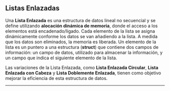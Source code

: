 ## Listas Enlazadas

Una **Lista Enlazada** es una estructura de datos lineal no secuencial y se define utilizando **alocación dinámica de memoria**, donde el acceso a los elementos está encadenado/ligado. Cada elemento de la lista se asigna dinámicamente conforme los datos se van añadiendo a la lista. A medida que los datos son eliminados, la memoria es liberada. Un elemento de la lista es un puntero a una estructura (**struct**) que contiene dos campos de información: un campo de datos, utilizado para almacenar la información, y un campo que indica el siguiente elemento de la lista.

Las variaciones de la Lista Enlazada, como **Lista Enlazada Circular**, **Lista Enlazada con Cabeza** y **Lista Doblemente Enlazada**, tienen como objetivo mejorar la eficiencia de esta estructura de datos.

---
